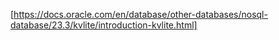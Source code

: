 [https://docs.oracle.com/en/database/other-databases/nosql-database/23.3/kvlite/introduction-kvlite.html]